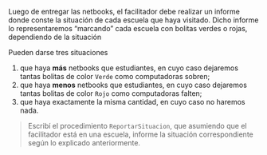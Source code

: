 Luego de entregar las netbooks, el facilitador debe realizar un informe donde conste la situación de cada escuela que haya visitado. Dicho informe lo representaremos “marcando” cada escuela con bolitas verdes o rojas, dependiendo de la situación

Pueden darse tres situaciones
1. que haya **más** netbooks que estudiantes, en cuyo caso dejaremos tantas bolitas de color `Verde` como computadoras sobren;
1. que haya **menos** netbooks que estudiantes, en cuyo caso dejaremos tantas bolitas de color `Rojo` como computadoras falten;
1. que haya exactamente la misma cantidad, en cuyo caso no haremos nada.

> Escribí el procedimiento `ReportarSituacion`, que asumiendo que el facilitador está en una escuela, informe la situación correspondiente según lo explicado anteriormente.
